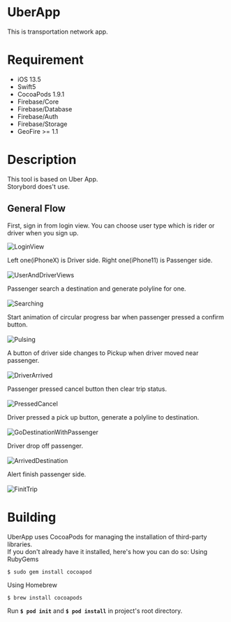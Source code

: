 # UberApp
This is transportation network app.

# Requirement
- iOS 13.5
- Swift5
- CocoaPods 1.9.1
- Firebase/Core
- Firebase/Database
- Firebase/Auth
- Firebase/Storage
- GeoFire >= 1.1

# Description
This tool is based on Uber App. <br/>
Storybord does't use.

## General Flow

First, sign in from login view. You can choose user type which is rider or driver when you sign up. 
<br/>

![](https://user-images.githubusercontent.com/44741473/88480486-1b183400-cf91-11ea-81e3-d5389185dc02.gif "LoginView")


Left one(iPhoneX) is Driver side. Right one(iPhone11) is Passenger side.
<br/>
<br/>
![](https://user-images.githubusercontent.com/44741473/88479396-d937bf80-cf89-11ea-824a-698bbd1db6d8.png "UserAndDriverViews")

Passenger search a destination and generate polyline for one.
<br/>
<br/>
![](https://user-images.githubusercontent.com/44741473/88480987-20c34900-cf94-11ea-9b8a-3f59b758c5d8.gif "Searching")

Start animation of circular progress bar when passenger pressed a confirm button.
<br/>
<br/>
![](https://user-images.githubusercontent.com/44741473/88480289-2c147580-cf90-11ea-922f-a424dd7e2a30.gif "Pulsing")

A button of driver side changes to Pickup when driver moved near passenger.
<br/>
<br/>
![](https://user-images.githubusercontent.com/44741473/88479575-194b7200-cf8b-11ea-8b45-03e765e6a372.png "DriverArrived")

Passenger pressed cancel button then clear trip status. 
<br/>
<br/>
![](https://user-images.githubusercontent.com/44741473/88481569-371ed400-cf97-11ea-8e90-31bf6bf1a499.png "PressedCancel")

Driver pressed a pick up button, generate a polyline to destination.
<br/>
<br/>
![](https://user-images.githubusercontent.com/44741473/88479604-4ef05b00-cf8b-11ea-9695-f078b2959caa.png "GoDestinationWithPassenger")

Driver drop off passenger.
<br/>
<br/>
![](https://user-images.githubusercontent.com/44741473/88481572-3ab25b00-cf97-11ea-8e13-8708eeedbe92.png "ArrivedDestination")

Alert finish passenger side.
<br/>
<br/>
![](https://user-images.githubusercontent.com/44741473/88479636-8ced7f00-cf8b-11ea-9ada-77755b4231ce.png "FinitTrip")


# Building
UberApp uses CocoaPods for managing the installation of third-party libraries. <br/>
If you don't already have it installed, here's how you can do so:
Using RubyGems
```
$ sudo gem install cocoapod
```
Using Homebrew
```
$ brew install cocoapods
```
Run **`$ pod init`** and **`$ pod install`** in project's root directory.
